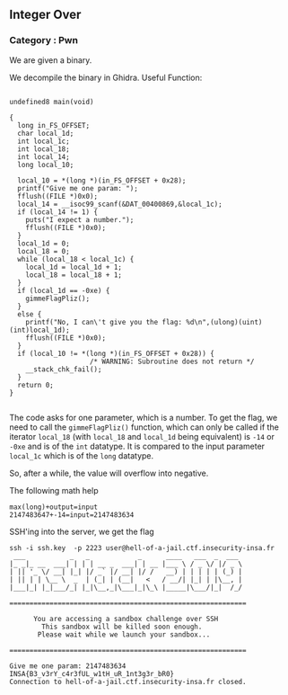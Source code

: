## Integer Over
### Category : Pwn

We are given a binary.

We decompile the binary in Ghidra. Useful Function:

```

undefined8 main(void)

{
  long in_FS_OFFSET;
  char local_1d;
  int local_1c;
  int local_18;
  int local_14;
  long local_10;
  
  local_10 = *(long *)(in_FS_OFFSET + 0x28);
  printf("Give me one param: ");
  fflush((FILE *)0x0);
  local_14 = __isoc99_scanf(&DAT_00400869,&local_1c);
  if (local_14 != 1) {
    puts("I expect a number.");
    fflush((FILE *)0x0);
  }
  local_1d = 0;
  local_18 = 0;
  while (local_18 < local_1c) {
    local_1d = local_1d + 1;
    local_18 = local_18 + 1;
  }
  if (local_1d == -0xe) {
    gimmeFlagPliz();
  }
  else {
    printf("No, I can\'t give you the flag: %d\n",(ulong)(uint)(int)local_1d);
    fflush((FILE *)0x0);
  }
  if (local_10 != *(long *)(in_FS_OFFSET + 0x28)) {
                    /* WARNING: Subroutine does not return */
    __stack_chk_fail();
  }
  return 0;
}


```

The code asks for one parameter, which is a number. To get the flag, we need to call the ```gimmeFlagPliz()``` function, which can only be called if the iterator `local_18` (with `local_18` and `local_1d` being equivalent) is `-14` or `-0xe` and is of the `int` datatype. It is compared to the input parameter `local_1c` which is of the `long` datatype. 

So, after a while, the value will overflow into negative.

The following math help

```
max(long)+output=input
2147483647+-14=input=2147483634
```

SSH'ing into the server, we get the flag

```
ssh -i ssh.key  -p 2223 user@hell-of-a-jail.ctf.insecurity-insa.fr
 ___           _   _            _      ____   ___  _  ___
|_ _|_ __  ___| | | | __ _  ___| | __ |___ \ / _ \/ |/ _ \
| || '_ \/ __| |_| |/ _` |/ __| |/ /   __) | | | | | (_) |
| || | | \__ \  _  | (_| | (__|   <   / __/| |_| | |\__, |
|___|_| |_|___/_| |_|\__,_|\___|_|\_\ |_____|\___/|_|  /_/

===========================================================

      You are accessing a sandbox challenge over SSH
        This sandbox will be killed soon enough.
       Please wait while we launch your sandbox...

===========================================================

Give me one param: 2147483634
INSA{B3_v3rY_c4r3fUL_w1tH_uR_1nt3g3r_bR0}
Connection to hell-of-a-jail.ctf.insecurity-insa.fr closed.
```